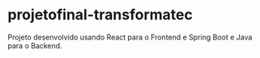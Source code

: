 # projetofinal-transformatec
 
Projeto desenvolvido usando React para o Frontend e Spring Boot e Java para o Backend.

